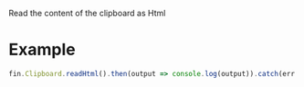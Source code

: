 Read the content of the clipboard as Html
# Example
```js
fin.Clipboard.readHtml().then(output => console.log(output)).catch(err => console.log(err));
```
